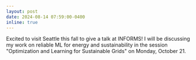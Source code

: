 ```yaml
---
layout: post
date: 2024-08-14 07:59:00-0400
inline: true
---
```


Excited to visit Seattle this fall to give a talk at INFORMS! I will be discussing my work on reliable ML for energy and sustainability in the session "Optimization and Learning for Sustainable Grids" on Monday, October 21.

